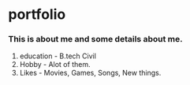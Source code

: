 # portfolio

### This is about me and some details about me.

1. education - B.tech Civil
2. Hobby - Alot of them.
3. Likes -  Movies, Games, Songs, New things.